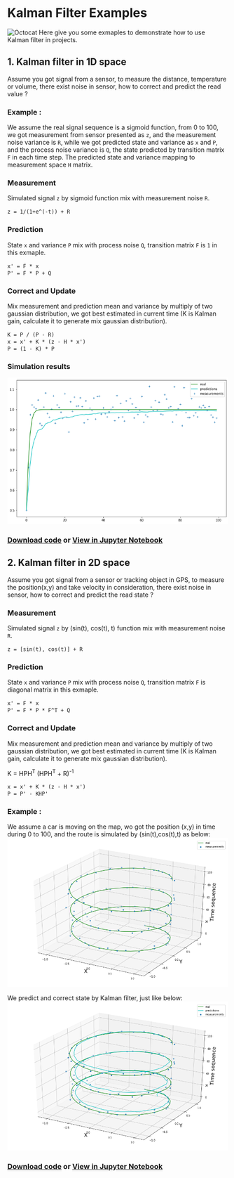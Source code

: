# Kalman Filter Examples

![Octocat](https://github.githubassets.com/images/icons/emoji/octocat.png) Here give you some exmaples to demonstrate how to use Kalman filter in projects.

## 1. Kalman filter in 1D space
Assume you got signal from a sensor, to measure the distance, temperature or volume, there exist noise in sensor, how to correct and predict the read value ?

### Example : 
We assume the real signal sequence is a sigmoid function, from 0 to 100, we got measurement from sensor presented as `z`, and the measurement noise variance is `R`, while we got predicted state and variance as `x` and `P`, and the process noise variance is `Q`, the state predicted by transition matrix `F` in each time step. The predicted state and variance mapping to measurement space `H` matrix.

### Measurement 
Simulated signal `z` by sigmoid function mix with measurement noise `R`.

```
z = 1/(1+e^(-t)) + R
```
### Prediction 
State `x` and variance `P` mix with process noise `Q`, transition matrix `F` is `1` in this exmaple.

```
x' = F * x
P' = F * P + Q
```
### Correct and Update
Mix measurement and prediction mean and variance by multiply of two gaussian distribution, we got best estimated in current time (K is Kalman gain, calculate it to generate mix gaussian distribution).

```
K = P / (P - R)
x = x' + K * (z - H * x')
P = (1 - K) * P
```

### Simulation results
![](https://github.com/KaffeeCat/Kalman-Filter/blob/master/Images/kalman1d.png?raw=true)

### [Download code](https://github.com/KaffeeCat/Kalman-Filter/blob/master/Sources/Kalman_1D.ipynb) or [View in Jupyter Notebook](https://nbviewer.jupyter.org/github/KaffeeCat/Kalman-Filter/blob/master/Sources/Kalman_1D.ipynb)


## 2. Kalman filter in 2D space
Assume you got signal from a sensor or tracking object in GPS, to measure the position(x,y) and take velocity in consideration, there exist noise in sensor, how to correct and predict the read state ?

### Measurement 
Simulated signal `z` by (sin(t), cos(t), t) function mix with measurement noise `R`.

```
z = [sin(t), cos(t)] + R
```

### Prediction 
State `x` and variance `P` mix with process noise `Q`, transition matrix `F` is diagonal matrix in this exmaple.

```
x' = F * x
P' = F * P * F^T + Q
```

### Correct and Update
Mix measurement and prediction mean and variance by multiply of two gaussian distribution, we got best estimated in current time (K is Kalman gain, calculate it to generate mix gaussian distribution).

K = HPH<sup>T</sup>  (HPH<sup>T</sup> + R)<sup>-1</sup>

```
x = x' + K * (z - H * x')
P = P' - KHP'
```

### Example :
We assume a car is moving on the map, wo got the position (x,y) in time during 0 to 100, and the route is simulated by (sin(t),cos(t),t) as below:
![](https://github.com/KaffeeCat/Kalman-Filter/blob/master/Images/kalman2d_a.png?raw=true)

We predict and correct state by Kalman filter, just like below:
![](https://github.com/KaffeeCat/Kalman-Filter/blob/master/Images/kalman2d_b.png?raw=true)

### [Download code](https://github.com/KaffeeCat/Kalman-Filter/blob/master/Sources/Kalman_2D.ipynb) or [View in Jupyter Notebook](https://nbviewer.jupyter.org/github/KaffeeCat/Kalman-Filter/blob/master/Sources/Kalman_2D.ipynb)